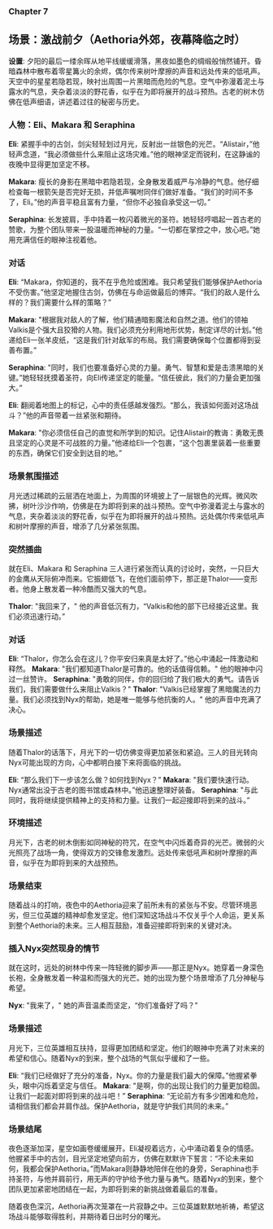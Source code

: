 ### Chapter 7

## 场景：激战前夕（Aethoria外郊，夜幕降临之时）

**设置**: 夕阳的最后一缕余晖从地平线缓缓滑落，黑夜如墨色的绸缎般悄然铺开。昏暗森林中散布着零星篝火的余烬，偶尔传来树叶摩擦的声音和远处传来的低吼声。天空中的星星若隐若现，映衬出周围一片黑暗而危险的气息。空气中弥漫着泥土与露水的气息，夹杂着淡淡的野花香，似乎在为即将展开的战斗预热。古老的树木仿佛在低声细语，讲述着过往的秘密与历史。

### 人物：Eli、Makara 和 Seraphina

**Eli**: 紧握手中的古剑，剑尖轻轻划过月光，反射出一丝银色的光芒。“Alistair，”他轻声念道，“我必须做些什么来阻止这场灾难。”他的眼神坚定而锐利，在这静谧的夜晚中显得更加坚定不移。

**Makara**: 瘦长的身影在黑暗中若隐若现，全身散发着威严与冷静的气息。他仔细检查每一根箭矢是否完好无损，并低声嘱咐同伴们做好准备。“我们的时间不多了，Eli。”他的声音平稳且富有力量，“但你不必独自承受这一切。”

**Seraphina**: 长发披肩，手中持着一枚闪着微光的圣符。她轻轻哼唱起一首古老的赞歌，为整个团队带来一股温暖而神秘的力量。“一切都在掌控之中，放心吧。”她用充满信任的眼神注视着他。

### 对话

**Eli**: “Makara，你知道的，我不在乎危险或困难。我只希望我们能够保护Aethoria不受伤害。”他坚定地握住古剑，仿佛在与命运做最后的博弈。“我们的敌人是什么样的？我们需要什么样的策略？”
**Makara**: "根据我对敌人的了解，他们精通暗影魔法和自然之道。他们的领袖Valkis是个强大且狡猾的人物。我们必须充分利用地形优势，制定详尽的计划。”他递给Eli一张羊皮纸，“这是我们针对敌军的布局。我们需要确保每个位置都得到妥善布置。”

**Seraphina**: "同时，我们也要准备好心灵的力量。勇气、智慧和爱是击溃黑暗的关键。”她轻轻抚摸着圣符，向Eli传递坚定的能量。“信任彼此，我们的力量会更加强大。”
**Eli**: 翻阅着地图上的标记，心中的责任感越发强烈。“那么，我该如何面对这场战斗？”他的声音带着一丝紧张和期待。
**Makara**: "你必须信任自己的直觉和所学到的知识。记住Alistair的教诲：勇敢无畏且坚定的心灵是不可战胜的力量。”他递给Eli一个包裹，“这个包裹里装着一些重要的东西，确保它们安全到达目的地。”

### 场景氛围描述
月光透过稀疏的云层洒在地面上，为周围的环境披上了一层银色的光辉。微风吹拂，树叶沙沙作响，仿佛是在为即将到来的战斗预热。空气中弥漫着泥土与露水的气息，夹杂着淡淡的野花香，似乎在为即将展开的战斗预热。远处偶尔传来低吼声和树叶摩擦的声音，增添了几分紧张氛围。

### 突然插曲
就在Eli、Makara 和 Seraphina 三人进行紧张而认真的讨论时，突然，一只巨大的金鹰从天际俯冲而来。它振翅低飞，在他们面前停下，那正是Thalor——变形者。他身上散发着一种冷酷而又强大的气息。

**Thalor**: "我回来了，" 他的声音低沉有力，“Valkis和他的部下已经接近这里。我们必须迅速行动。”

### 对话
**Eli**: “Thalor，你怎么会在这儿？你平安归来真是太好了。”他心中涌起一阵激动和释然。
**Makara**: "我们都知道Thalor是可靠的。他的话值得信赖。" 他的眼神中闪过一丝赞许。
**Seraphina**: "勇敢的同伴，你的回归给了我们极大的勇气。请告诉我们，我们需要做什么来阻止Valkis？"
**Thalor**: "Valkis已经掌握了黑暗魔法的力量。我们必须找到Nyx的帮助，她是唯一能够与他抗衡的人。" 他的声音中充满了决心。

### 场景描述
随着Thalor的话落下，月光下的一切仿佛变得更加紧张和紧迫。三人的目光转向Nyx可能出现的方向，心中都明白接下来将面临的挑战。

**Eli**: “那么我们下一步该怎么做？如何找到Nyx？”
**Makara**: "我们要快速行动。Nyx通常出没于古老的图书馆或森林中。”他迅速整理好装备。
**Seraphina**: "与此同时，我将继续提供精神上的支持和力量。让我们一起迎接即将到来的战斗。”

### 环境描述
月光下，古老的树木倒影如同神秘的符咒，在空气中闪烁着奇异的光芒。微弱的火光照亮了战场一角，使得双方的交锋愈发激烈。远处传来低吼声和树叶摩擦的声音，似乎在为即将到来的大战预热。

### 场景结束
随着战斗的打响，夜色中的Aethoria迎来了前所未有的紧张与不安。尽管环境恶劣，但三位英雄的精神却愈发坚定。他们深知这场战斗不仅关乎个人命运，更关系到整个Aethoria的未来。三人相互鼓励，准备迎接即将到来的关键对决。

### 插入Nyx突然现身的情节
就在这时，远处的树林中传来一阵轻微的脚步声——那正是Nyx。她穿着一身深色长袍，全身散发着一种温和而强大的光芒。她的出现为整个场景增添了几分神秘与希望。

**Nyx**: "我来了，" 她的声音温柔而坚定，“你们准备好了吗？”

### 场景描述
月光下，三位英雄相互扶持，显得更加团结和坚定。他们的眼神中充满了对未来的希望和信心。随着Nyx的到来，整个战场的气氛似乎缓和了一些。

**Eli**: “我们已经做好了充分的准备，Nyx。你的力量是我们最大的保障。”他握紧拳头，眼中闪烁着坚定与信任。
**Makara**: "是啊，你的出现让我们的力量更加稳固。让我们一起面对即将到来的战斗吧！”
**Seraphina**: “无论前方有多少困难和危险，请相信我们都会并肩作战。保护Aethoria，就是守护我们共同的未来。”

### 场景结尾
夜色逐渐加深，星空如画卷缓缓展开。Eli凝视着远方，心中涌动着复杂的情感。他握紧手中的古剑，目光坚定地望向前方，仿佛在默默许下誓言：“不论未来如何，我都会保护Aethoria。”而Makara则静静地陪伴在他的身旁，Seraphina也手持圣符，与他并肩前行，用无声的守护给予他力量与勇气。随着Nyx的到来，整个团队更加紧密地团结在一起，为即将到来的新挑战做着最后的准备。

随着夜色深沉，Aethoria再次笼罩在一片寂静之中。三位英雄默默地祈祷，希望这场战斗能够取得胜利，并期待着日出时分的曙光。